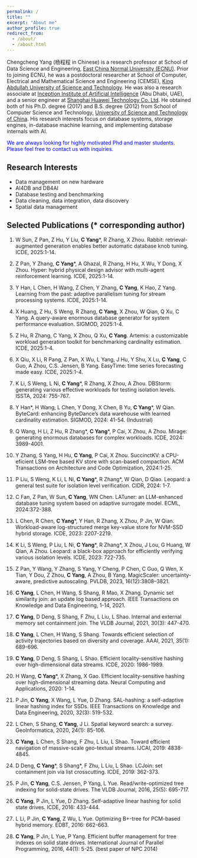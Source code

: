 ```yaml
---
permalink: /
title: ""
excerpt: "About me"
author_profile: true
redirect_from: 
  - /about/
  - /about.html
---
```


Chengcheng Yang (杨程程 in Chinese) is a research professor at School of Data Science and Engineering, [East China Normal University (ECNU)](https://english.ecnu.edu.cn/). Prior to joining ECNU, he was a postdoctoral researcher at School of Computer, Electrical and Mathematical Science and Engineering (CEMSE), [King Abdullah University of Science and Technology](https://www.kaust.edu.sa/en). He was also a research associate at [Inception Institute of Artificial Intelligence](https://www.inceptioniai.org/en) (Abu Dhabi, UAE), and a senior engineer at [Shanghai Huawei Technology Co. Ltd](https://www.huawei.com/en/). He obtained both of his Ph.D. degree (2017) and B.S. degree (2012) from School of Computer Science and Technology, [University of Science and Technology of China](http://en.ustc.edu.cn/). His research interests focus on database systems, storage engines, in-database machine learning, and implementing database internals with AI. 

<span style="color:blue">We are always looking for highly motivated Phd and master students. Please feel free to contact us with inquiries.</span>

Research Interests
------
* Data management on new hardware
* AI4DB and DB4AI
* Database testing and benchmarking
* Data cleaning, data integration, data discovery
* Spatial data management

Selected Publications (* corresponding author)
------

1. W Sun, Z Pan, Z Hu, Y Liu, **C Yang***, R Zhang, X Zhou. Rabbit: retrieval-augmented generation enables better automatic database knob tuning. ICDE, 2025:1-14.

2. Z Pan, Y Zhang, **C Yang***, A Ghazal, R Zhang, H Hu, X Wu, Y Dong, X Zhou. Hyper: hybrid physical design advisor with multi-agent reinforcement learning. ICDE, 2025:1-14.

3. Y Han, L Chen, H Wang, Z Chen, Y Zhang, **C Yang**,  K Hao, Z Yang. Learning from the past: adaptive parallelism tuning for stream processing systems. ICDE, 2025:1-14.

4. X Huang, Z Hu, S Weng, R Zhang, **C Yang**, X Zhou, W Qian, Q Xu, C Yang. A query-aware enormous database generator for system performance evaluation. SIGMOD, 2025:1-4.

5. Z Hu, R Zhang, C Yang, X Zhou, Q Xu, **C Yang**. Artemis: a customizable workload generation toolkit for benchmarking cardinality estimation. ICDE, 2025:1-4.

6. X Qiu, X Li, R Pang, Z Pan, X Wu, L Yang, J Hu, Y Shu, X Lu, **C Yang**, C Guo, A Zhou, C.S. Jensen, B Yang. EasyTime: time series forecasting made easy. ICDE, 2025:1-4.

7. K Li, S Weng, L Ni, **C Yang***, R Zhang, X Zhou, A Zhou. DBStorm: generating various effective workloads for testing isolation levels. ISSTA, 2024: 755-767.

8. Y Han\*, H Wang, L Chen, Y Dong, X Chen, B Yu, **C Yang***, W Qian. ByteCard: enhancing ByteDance’s data warehouse with learned cardinality estimation. SIGMOD, 2024: 41-54. (Industrial)

9. Q Wang, H Li, Z Hu, R Zhang\*, **C Yang***, P Cai, X Zhou, A Zhou. Mirage: generating enormous databases for complex workloads. ICDE, 2024: 3989-4001.

10. Y Zhang, S Yang, H Hu, **C Yang**, P Cai, X Zhou. SuccinctKV: a CPU-eficient LSM-tree based KV store with scan-based compaction. ACM Transactions on Architecture and Code Optimization, 2024:1-25.

11. P Liu, S Weng, K Li, L Ni, **C Yang***, R Zhang\*, W Qian, D Qiao. Leopard: a general test suite for isolation level verification. CIDR, 2024: 1-7.

12. C Fan, Z Pan, W Sun, **C Yang**, WN Chen. LATuner: an LLM-enhanced database tuning system based on adaptive surrogate model. ECML, 2024:372-388.

13. L Chen, R Chen, **C Yang***, Y Han, R Zhang, X Zhou, P Jin, W Qian. Workload-aware log-structured merge key-value store for NVM-SSD hybrid storage. ICDE, 2023: 2207-2219.

14. K Li, S Weng, P Liu, L Ni, **C Yang***, R Zhang\*, X Zhou, J Lou, G Huang, W Qian, A Zhou. Leopard: a black-box approach for efficiently verifying various isolation levels. ICDE, 2023: 722-735.

15. Z Pan, Y Wang, Y Zhang, S Yang, Y Cheng, P Chen, C Guo, Q Wen, X Tian, Y Dou, Z Zhou, **C Yang**, A Zhou, B Yang. MagicScaler: uncertainty-aware, predictive autoscaling. PVLDB, 2023, 16(12):3808–3821.

16. **C Yang**, L Chen, H Wang, S Shang, R Mao, X Zhang. Dynamic set similarity join: an update log based approach. IEEE Transactions on Knowledge and Data Engineering, 1-14, 2021.

17. **C Yang**, D Deng, S Shang, F Zhu, L Liu, L Shao. Internal and external memory set containment join. The VLDB Journal, 2021, 30(3): 447-470.

18. **C Yang**, L Chen, H Wang, S Shang. Towards efficient selection of activity trajectories based on diversity and coverage. AAAI, 2021, 35(1): 689-696.

19. **C Yang**, D Deng, S Shang, L Shao. Efficient locality-sensitive hashing over high-dimensional data streams. ICDE, 2020: 1986-1989.

20. H Wang, **C Yang***, X Zhang, X Gao. Efficient locality-sensitive hashing over high-dimensional streaming data. Neural Computing and Applications, 2020: 1-14.

21. P Jin, **C Yang**, X Wang, L Yue, D Zhang. SAL-hashing: a self-adaptive linear hashing index for SSDs. IEEE Transactions on Knowledge and Data Engineering, 2020, 32(3): 519-532.

22. L Chen, S Shang, **C Yang**, J Li. Spatial keyword search: a survey. GeoInformatica, 2020, 24(1): 85-106.

23. **C Yang**, L Chen, S Shang, F Zhu, L Liu, L Shao. Toward efficient navigation of massive-scale geo-textual streams. IJCAI, 2019: 4838-4845.

24. D Deng, **C Yang***, S Shang\*, F Zhu, L Liu, L Shao. LCJoin: set containment join via list crosscutting. ICDE, 2019: 362-373.

25. P Jin, **C Yang**, C.S. Jensen, P Yang, L Yue. Read/write-optimized tree indexing for solid-state drives. The VLDB Journal, 2016, 25(5): 695-717.

26. **C Yang**, P Jin, L Yue, D Zhang. Self-adaptive linear hashing for solid state drives. ICDE, 2016: 433-444.

27. L Li, P Jin, **C Yang**, Z Wu, L Yue. Optimizing B+-tree for PCM-based hybrid memory. EDBT, 2016: 662-663.

28. **C Yang**, P Jin, L Yue, P Yang. Efficient buffer management for tree indexes on solid state drives. International Journal of Parallel Programming, 2016, 44(1): 5-25. (best paper of NPC 2014)
